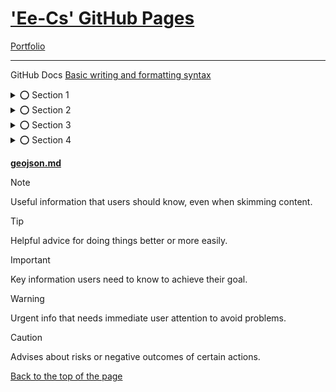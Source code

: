 # ['Ee-Cs' GitHub Pages](https://Ee-Cs.github.io)</h3>
[Portfolio](https://github.com/k1729p/Portfolio)

---

<!-- This content will not appear in the rendered Markdown -->
<a name="top"></a>
GitHub Docs [Basic writing and formatting syntax](https://docs.github.com/en/get-started/writing-on-github/getting-started-with-writing-and-formatting-on-github/basic-writing-and-formatting-syntax)

<details>
<summary>⭕ Section 1</summary>

# A first-level heading (One Hash Line)
## A second-level heading (Two Hashes Line)
### A third-level heading (Three Hashes Line)
#### A fourth-level heading (Four Hashes Line)
##### A fifth-level heading (Five Hashes Line)
###### A six-level heading (Six Hashes Line)
1st line **bold** *italic* <sub>Subscript</sub> <sup>Superscript</sup> <ins>Underline</ins> \
2nd line \
3rd line

---
</details>

<details>
<summary>⭕ Section 2</summary>

0️⃣1️⃣2️⃣3️⃣4️⃣5️⃣6️⃣7️⃣8️⃣9️⃣🔟 \
🟥🟩🟦🟪🟨🟧🟫⬜⬛🔲🔳 \
🔴🟢🔵🟣🟡🟠🟤⚪⚫ \
❤️💚💙💜💛🧡🤎🤍🖤 \
⬇️🔽⏬⯆⮟⏷🡇🠟🠋🠇🡻🡫🡣▼▽🔻 \
➡️▶️⏩⯈⮞⏵🡆🠞🠊🠆🡺🡪🡢▶▷🔶🔸◆ \
⬅️◀️⏪⯇⮜⏴🡄🠜🠈🠄🡸🡨🡠◀◁🔷🔹◇ \
⬆️🔼⏫⯅⮝⏶🡅🠝🠉🠅🡹🡩🡡▲△🔺🛆 \
✔️🆗❎❌✖️➕➖⭕ \
▀▄▀▄▀▄▀▄▀▄▀▄▀▄▀▄▀▄▀▄▀▄▀▄▀▄▀▄▀▄▀▄▀▄▀▄▀▄▀▄▀▄▀▄▀▄▀▄▀▄▀▄▀▄ \
1234567890 \
𝟭𝟮𝟯𝟰𝟱𝟲𝟳𝟴𝟵𝟬 \
ABCDEFGHIJKLMNOPQRSTUVWXYZ \
abcdefghijklmnopqrstuvwxyz \
𝐚𝐛𝐜𝐝𝐞𝐟𝐠𝐡𝐢𝐣𝐤𝐥𝐦𝐧𝐨𝐩𝐪𝐫𝐬𝐭𝐮𝐯𝐰𝐱𝐲𝐳 \
𝐀𝐁𝐂𝐃𝐄𝐅𝐆𝐇𝐈𝐉𝐊𝐋𝐌𝐍𝐎𝐏𝐐𝐑𝐒𝐓𝐔𝐕𝐖𝐗𝐘𝐙 \
𝓪𝓫𝓬𝓭𝓮𝓯𝓰𝓱𝓲𝓳𝓴𝓵𝓶𝓷𝓸𝓹𝓺𝓻𝓼𝓽𝓾𝓿𝔀𝔁𝔂𝔃 \
𝓐𝓑𝓒𝓓𝓔𝓕𝓖𝓗𝓘𝓙𝓚𝓛𝓜𝓝𝓞𝓟𝓠𝓡𝓢𝓣𝓤𝓥𝓦𝓧𝓨𝓩 \
▀▄▀▄▀▄▀▄▀▄▀▄▀▄▀▄▀▄▀▄▀▄▀▄▀▄▀▄▀▄▀▄▀▄▀▄▀▄▀▄▀▄▀▄▀▄▀▄▀▄▀▄▀▄ \
The last line with '\\' character at the end of line. \

---
</details>

<details>
<summary>⭕ Section 3</summary>

JSON
```json
{
  "a" : [
    {
      "b" : "c"
    }
  ]
}
```
To download `SHASUMS256.txt` using `curl`:
```bash
curl -O https://nodejs.org/dist/vx.y.z/SHASUMS256.txt
```

---
</details>

<details>
<summary>⭕ Section 4</summary>

Hard line break - add \ or two spaces at the end of line  

The visualization of the color is only supported in issues, pull requests, and discussions. \
`#FF0000` `#00FF00` `#0000FF` `#FFFF00` `#FF00FF` `#0000FF` `#FFFFFF`

CSS styles are not active in GitHub :warning:  
<span style="color:red">red</span>  
<span style="color:green">green</span>  
<span style="color:blue">blue</span>  
<span style="color:cyan">cyan</span>  
<span style="color:magenta">magenta</span>  
<span style="color:yellow">yellow</span>  
<span style="color:orange">orange</span>  
<span style="color:brown">brown</span>  
<span style="color:gray">gray</span>  


---
</details>

[**geojson.md**](geojson.md)

> [!NOTE]
> Useful information that users should know, even when skimming content.

> [!TIP]
> Helpful advice for doing things better or more easily.

> [!IMPORTANT]
> Key information users need to know to achieve their goal.

> [!WARNING]
> Urgent info that needs immediate user attention to avoid problems.

> [!CAUTION]
> Advises about risks or negative outcomes of certain actions.


[Back to the top of the page](#top)
